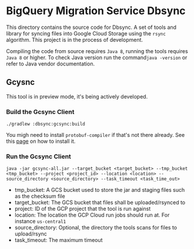 # BigQuery Migration Service Dbsync

This directory contains the source code for Dbsync. A set of tools and library
for syncing files into Google Cloud Storage using the `rsync` algorithm. This
project is in the process of development.

Compiling the code from source requires `Java 8`, running the tools requires
`Java 8` or higher. To check Java version run the command`java -version` or
refer to Java vendor documentation.

## Gcysnc

This tool is in preview mode, it's being actively developed.

### Build the Gcsync Client ###

    ./gradlew :dbsync:gcsync:build

You migh need to install `protobuf-compiler` if that's not there already. See
this [page](https://protobuf.dev/installation/) on how to install it.

### Run the Gcsync Client ###

    java -jar gcsync-all.jar --target_bucket <target_bucket> --tmp_bucket <tmp_bucket> --project <project_id> --location <location> --source_directory <source_directory> --task_timeout <task_time_out>

- tmp_bucket: A GCS bucket used to store the jar and staging files such as the
  checksum file
- target_bucket: The GCS bucket that files shall be uploaded/rsynced to
- project: ID of the GCP project that the tool is run against
- location: The location the GCP Cloud run jobs should run at. For
  instance `us-central1`
- source_directory: Optional, the directory the tools scans for files to
  upload/rsync
- task_timeout: The maximum timeout 